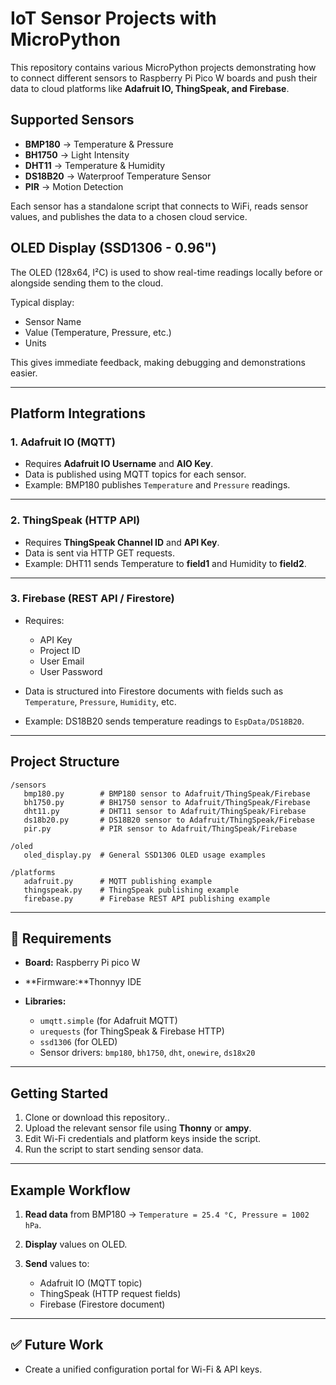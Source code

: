 
# IoT Sensor Projects with MicroPython

This repository contains various MicroPython projects demonstrating how to connect different sensors to Raspberry Pi Pico W boards and push their data to cloud platforms like **Adafruit IO, ThingSpeak, and Firebase**. 

##  Supported Sensors

* **BMP180** → Temperature & Pressure
* **BH1750** → Light Intensity
* **DHT11** → Temperature & Humidity
* **DS18B20** → Waterproof Temperature Sensor
* **PIR** → Motion Detection

Each sensor has a standalone script that connects to WiFi, reads sensor values, and publishes the data to a chosen cloud service.

##  OLED Display (SSD1306 - 0.96")

The OLED (128x64, I²C) is used to show real-time readings locally before or alongside sending them to the cloud.

Typical display:

* Sensor Name
* Value (Temperature, Pressure, etc.)
* Units

This gives immediate feedback, making debugging and demonstrations easier.

---

##  Platform Integrations

### 1. Adafruit IO (MQTT)

* Requires **Adafruit IO Username** and **AIO Key**.
* Data is published using MQTT topics for each sensor.
* Example: BMP180 publishes `Temperature` and `Pressure` readings.

---

### 2. ThingSpeak (HTTP API)

* Requires **ThingSpeak Channel ID** and **API Key**.
* Data is sent via HTTP GET requests.
* Example: DHT11 sends Temperature to **field1** and Humidity to **field2**.

---

### 3. Firebase (REST API / Firestore)

* Requires:

  * API Key
  * Project ID
  * User Email
  * User Password
* Data is structured into Firestore documents with fields such as `Temperature`, `Pressure`, `Humidity`, etc.
* Example: DS18B20 sends temperature readings to `EspData/DS18B20`.

---

##  Project Structure

```
/sensors
   bmp180.py        # BMP180 sensor to Adafruit/ThingSpeak/Firebase
   bh1750.py        # BH1750 sensor to Adafruit/ThingSpeak/Firebase
   dht11.py         # DHT11 sensor to Adafruit/ThingSpeak/Firebase
   ds18b20.py       # DS18B20 sensor to Adafruit/ThingSpeak/Firebase
   pir.py           # PIR sensor to Adafruit/ThingSpeak/Firebase

/oled
   oled_display.py  # General SSD1306 OLED usage examples

/platforms
   adafruit.py      # MQTT publishing example
   thingspeak.py    # ThingSpeak publishing example
   firebase.py      # Firebase REST API publishing example
```

---

## 🔧 Requirements

* **Board:** Raspberry Pi pico W
* **Firmware:**Thonnyy IDE
* **Libraries:**

  * `umqtt.simple` (for Adafruit MQTT)
  * `urequests` (for ThingSpeak & Firebase HTTP)
  * `ssd1306` (for OLED)
  * Sensor drivers: `bmp180`, `bh1750`, `dht`, `onewire`, `ds18x20`

---

##  Getting Started

1. Clone or download this repository..
3. Upload the relevant sensor file using **Thonny** or **ampy**.
4. Edit Wi-Fi credentials and platform keys inside the script.
5. Run the script to start sending sensor data.

---

##  Example Workflow

1. **Read data** from BMP180 → `Temperature = 25.4 °C, Pressure = 1002 hPa`.
2. **Display** values on OLED.
3. **Send** values to:

   * Adafruit IO (MQTT topic)
   * ThingSpeak (HTTP request fields)
   * Firebase (Firestore document)

---

## ✅ Future Work

* Create a unified configuration portal for Wi-Fi & API keys.

